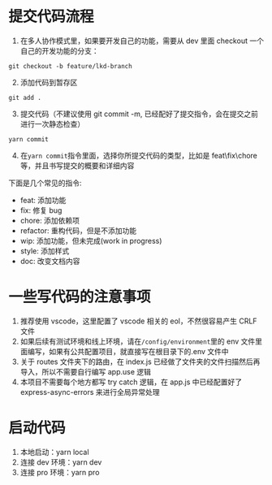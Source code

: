 # 提交代码流程

1. 在多人协作模式里，如果要开发自己的功能，需要从 dev 里面 checkout 一个自己的开发功能的分支：

```git
git checkout -b feature/lkd-branch
```

2. 添加代码到暂存区

```git
git add .
```

3. 提交代码（不建议使用 git commit -m, 已经配好了提交指令，会在提交之前进行一次静态检查）

```git
yarn commit
```

4. 在`yarn commit`指令里面，选择你所提交代码的类型，比如是 feat\fix\chore 等，并且书写提交的概要和详细内容

下面是几个常见的指令:

- feat: 添加功能
- fix: 修复 bug
- chore: 添加依赖项
- refactor: 重构代码，但是不添加功能
- wip: 添加功能，但未完成(work in progress)
- style: 添加样式
- doc: 改变文档内容

# 一些写代码的注意事项

1. 推荐使用 vscode，这里配置了 vscode 相关的 eol，不然很容易产生 CRLF 文件
2. 如果后续有测试环境和线上环境，请在`/config/environment`里的 env 文件里面编写，如果有公共配置项目，就直接写在根目录下的.env 文件中
3. 关于 routes 文件夹下的路由，在 index.js 已经做了文件夹的文件扫描然后再导入，所以不需要自行编写 app.use 逻辑
4. 本项目不需要每个地方都写 try catch 逻辑，在 app.js 中已经配置好了 express-async-errors 来进行全局异常处理

# 启动代码

1. 本地启动：yarn local
2. 连接 dev 环境：yarn dev
3. 连接 pro 环境：yarn pro
